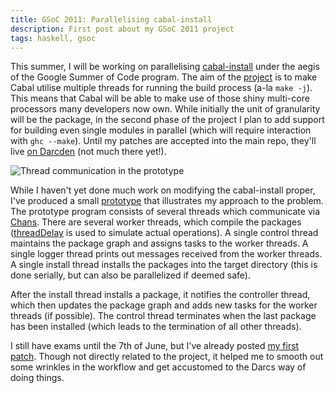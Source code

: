 ```yaml
---
title: GSoC 2011: Parallelising cabal-install
description: First post about my GSoC 2011 project
tags: haskell, gsoc
---
```


This summer, I will be working on parallelising
[cabal-install](http://www.haskell.org/cabal/) under the aegis of the Google
Summer of Code program. The aim of the
[project](http://socghop.appspot.com/gsoc/project/google/gsoc2011/refold/31001)
is to make Cabal utilise multiple threads for running the build process (a-la
`make -j`). This means that Cabal will be able to make use of those shiny
multi-core processors many developers now own. While initially the unit of
granularity will be the package, in the second phase of the project I plan to
add support for building even single modules in parallel (which will require
interaction with `ghc --make`). Until my patches are accepted into the main
repo, they'll live [on Darcden](http://darcsden.com/23Skidoo) (not much there
yet!).

![Thread communication in the prototype](/img/GSoC2011-Design.png)

While I haven't yet done much work on modifying the cabal-install proper, I've
produced a small [prototype](https://gist.github.com/982483) that illustrates my
approach to the problem. The prototype program consists of several threads which
communicate via
[Chans](http://hackage.haskell.org/packages/archive/base/latest/doc/html/Control-Concurrent-Chan.html#t:Chan). There
are several worker threads, which compile the packages
([threadDelay](http://hackage.haskell.org/packages/archive/base/latest/doc/html/Control-Concurrent.html#v:threadDelay)
is used to simulate actual operations). A single control thread maintains the
package graph and assigns tasks to the worker threads. A single logger thread
prints out messages received from the worker threads. A single install thread
installs the packages into the target directory (this is done serially, but can
also be parallelized if deemed safe).

After the install thread installs a package, it notifies the controller thread,
which then updates the package graph and adds new tasks for the worker threads
(if possible). The control thread terminates when the last package has been
installed (which leads to the termination of all other threads).

I still have exams until the 7th of June, but I've already posted [my first
patch](http://hackage.haskell.org/trac/hackage/ticket/849). Though not directly
related to the project, it helped me to smooth out some wrinkles in the workflow
and get accustomed to the Darcs way of doing things.
